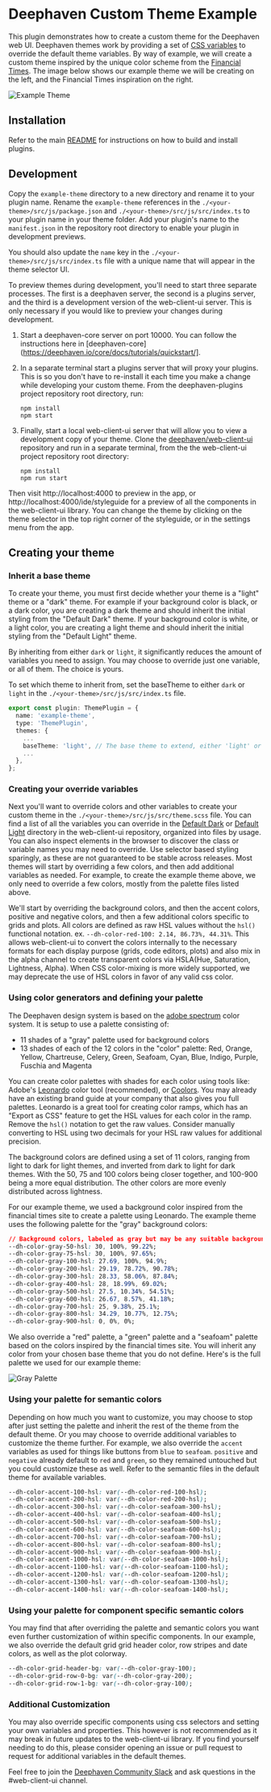 # Deephaven Custom Theme Example

This plugin demonstrates how to create a custom theme for the Deephaven web UI. Deephaven themes work by providing a set of [CSS variables](https://developer.mozilla.org/en-US/docs/Web/CSS/Using_CSS_custom_properties) to override the default theme variables. By way of example, we will create a custom theme inspired by the unique color scheme from the [Financial Times](https://financialtimes.com). The image below shows our example theme we will be creating on the left, and the Financial Times inspiration on the right.

![Example Theme](example-theme.jpg)

## Installation

Refer to the main [README](../../README.md) for instructions on how to build and install plugins.

## Development

Copy the `example-theme` directory to a new directory and rename it to your plugin name. Rename the `example-theme` references in the `./<your-theme>/src/js/package.json` and `./<your-theme>/src/js/src/index.ts` to your plugin name in your theme folder. Add your plugin's name to the `manifest.json` in the repository root directory to enable your plugin in development previews.

You should also update the `name` key in the `./<your-theme>/src/js/src/index.ts` file with a unique name that will appear in the theme selector UI.

To preview themes during development, you'll need to start three separate processes. The first is a deephaven server, the second is a plugins server, and the third is a development version of the web-client-ui server. This is only necessary if you would like to preview your changes during development.

1. Start a deephaven-core server on port 10000. You can follow the instructions here in [deephaven-core](https://deephaven.io/core/docs/tutorials/quickstart/].
2. In a separate terminal start a plugins server that will proxy your plugins. This is so you don't have to re-install it each time you make a change while developing your custom theme. From the deephaven-plugins project repository root directory, run:

   ```
   npm install
   npm start
   ```

3. Finally, start a local web-client-ui server that will allow you to view a development copy of your theme. Clone the [deephaven/web-client-ui](https://github.com/deephaven/web-client-ui) repository and run in a separate terminal, from the the web-client-ui project repository root directory:

   ```
   npm install
   npm run start
   ```

Then visit http://localhost:4000 to preview in the app, or http://localhost:4000/ide/styleguide for a preview of all the components in the web-client-ui library. You can change the theme by clicking on the theme selector in the top right corner of the styleguide, or in the settings menu from the app.

## Creating your theme

### Inherit a base theme

To create your theme, you must first decide whether your theme is a "light" theme or a "dark" theme. For example if your background color is black, or a dark color, you are creating a dark theme and should inherit the initial styling from the "Default Dark" theme. If your background color is white, or a light color, you are creating a light theme and should inherit the initial styling from the "Default Light" theme.

By inheriting from either `dark` or `light`, it significantly reduces the amount of variables you need to assign. You may choose to override just one variable, or all of them. The choice is yours.

To set which theme to inherit from, set the baseTheme to either `dark` or `light` in the `./<your-theme>/src/js/src/index.ts` file.

```typescript
export const plugin: ThemePlugin = {
  name: 'example-theme',
  type: 'ThemePlugin',
  themes: {
    ...
    baseTheme: 'light', // The base theme to extend, either 'light' or 'dark'
    ...
  },
};
```

### Creating your override variables

Next you'll want to override colors and other variables to create your custom theme in the `./<your-theme>/src/js/src/theme.scss` file. You can find a list of all the variables you can override in the [Default Dark](https://github.com/deephaven/web-client-ui/tree/main/packages/components/src/theme/theme-dark) or [Default Light](https://github.com/deephaven/web-client-ui/tree/main/packages/components/src/theme/theme-light) directory in the web-client-ui repository, organized into files by usage. You can also inspect elements in the browser to discover the class or variable names you may need to override. Use selector based styling sparingly, as these are not guaranteed to be stable across releases. Most themes will start by overriding a few colors, and then add additional variables as needed. For example, to create the example theme above, we only need to override a few colors, mostly from the palette files listed above.

We'll start by overriding the background colors, and then the accent colors, positive and negative colors, and then a few additional colors specific to grids and plots. All colors are defined as raw HSL values without the `hsl()` functional notation. ex. `--dh-color-red-100: 2.14, 86.73%, 44.31%`. This allows web-client-ui to convert the colors internally to the necessary formats for each display purpose (grids, code editors, plots) and also mix in the alpha channel to create transparent colors via HSLA(Hue, Saturation, Lightness, Alpha). When CSS color-mixing is more widely supported, we may deprecate the use of HSL colors in favor of any valid css color.

### Using color generators and defining your palette

The Deephaven design system is based on the [adobe spectrum](https://spectrum.adobe.com/page/color-palette/) color system. It is setup to use a palette consisting of:

- 11 shades of a "gray" palette used for background colors
- 13 shades of each of the 12 colors in the "color" palette: Red, Orange, Yellow, Chartreuse, Celery, Green, Seafoam, Cyan, Blue, Indigo, Purple, Fuschia and Magenta

You can create color palettes with shades for each color using tools like: Adobe's [Leonardo](https://leonardocolor.io/theme.html) color tool (recommended), or [Coolors](https://coolors.co/gradient-palette/fae7d5-24211d?number=11). You may already have an existing brand guide at your company that also gives you full palettes. Leonardo is a great tool for creating color ramps, which has an "Export as CSS" feature to get the HSL values for each color in the ramp. Remove the `hsl()` notation to get the raw values. Consider manually converting to HSL using two decimals for your HSL raw values for additional precision.

The background colors are defined using a set of 11 colors, ranging from light to dark for light themes, and inverted from dark to light for dark themes. With the 50, 75 and 100 colors being closer together, and 100-900 being a more equal distribution. The other colors are more evenly distributed across lightness.

For our example theme, we used a background color inspired from the financial times site to create a palette using Leonardo. The example theme uses the following palette for the "gray" background colors:

```css
// Background colors, labeled as gray but may be any suitable background color
--dh-color-gray-50-hsl: 30, 100%, 99.22%;
--dh-color-gray-75-hsl: 30, 100%, 97.65%;
--dh-color-gray-100-hsl: 27.69, 100%, 94.9%;
--dh-color-gray-200-hsl: 29.19, 78.72%, 90.78%;
--dh-color-gray-300-hsl: 28.33, 58.06%, 87.84%;
--dh-color-gray-400-hsl: 28, 18.99%, 69.02%;
--dh-color-gray-500-hsl: 27.5, 10.34%, 54.51%;
--dh-color-gray-600-hsl: 26.67, 8.57%, 41.18%;
--dh-color-gray-700-hsl: 25, 9.38%, 25.1%;
--dh-color-gray-800-hsl: 34.29, 10.77%, 12.75%;
--dh-color-gray-900-hsl: 0, 0%, 0%;
```

We also override a "red" palette, a "green" palette and a "seafoam" palette based on the colors inspired by the financial times site. You will inherit any color from your chosen base theme that you do not define. Here's is the full palette we used for our example theme:

![Gray Palette](example-theme-palette.jpg)

### Using your palette for semantic colors

Depending on how much you want to customize, you may choose to stop after just setting the palette and inherit the rest of the theme from the default theme. Or you may choose to override additional variables to customize the theme further. For example, we also override the `accent` variables as used for things like buttons from `blue` to `seafoam`. `positive` and `negative` already default to `red` and `green`, so they remained untouched but you could customize these as well. Refer to the semantic files in the default theme for available variables.

```css
--dh-color-accent-100-hsl: var(--dh-color-red-100-hsl);
--dh-color-accent-200-hsl: var(--dh-color-red-200-hsl);
--dh-color-accent-300-hsl: var(--dh-color-seafoam-300-hsl);
--dh-color-accent-400-hsl: var(--dh-color-seafoam-400-hsl);
--dh-color-accent-500-hsl: var(--dh-color-seafoam-500-hsl);
--dh-color-accent-600-hsl: var(--dh-color-seafoam-600-hsl);
--dh-color-accent-700-hsl: var(--dh-color-seafoam-700-hsl);
--dh-color-accent-800-hsl: var(--dh-color-seafoam-800-hsl);
--dh-color-accent-900-hsl: var(--dh-color-seafoam-900-hsl);
--dh-color-accent-1000-hsl: var(--dh-color-seafoam-1000-hsl);
--dh-color-accent-1100-hsl: var(--dh-color-seafoam-1100-hsl);
--dh-color-accent-1200-hsl: var(--dh-color-seafoam-1200-hsl);
--dh-color-accent-1300-hsl: var(--dh-color-seafoam-1300-hsl);
--dh-color-accent-1400-hsl: var(--dh-color-seafoam-1400-hsl);
```

### Using your palette for component specific semantic colors

You may find that after overriding the palette and semantic colors you want even further customization of within specific components. In our example, we also override the default grid grid header color, row stripes and date colors, as well as the plot colorway.

```css
--dh-color-grid-header-bg: var(--dh-color-gray-100);
--dh-color-grid-row-0-bg: var(--dh-color-gray-200);
--dh-color-grid-row-1-bg: var(--dh-color-gray-100);
```

### Additional Customization

You may also override specific components using css selectors and setting your own variables and properties. This however is not recommended as it may break in future updates to the web-client-ui library. If you find yourself needing to do this, please consider opening an issue or pull request to request for additional variables in the default themes.

Feel free to join the [Deephaven Community Slack](https://deephaven.io/slack) and ask questions in the #web-client-ui channel.

